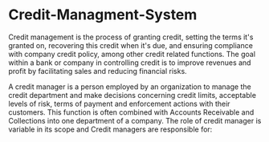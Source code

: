 # Credit-Managment-System


Credit management is the process of granting credit, setting the terms it's granted on, recovering this credit when it's due, and ensuring compliance with company credit policy, among other credit related functions. The goal within a bank or company in controlling credit is to improve revenues and profit by facilitating sales and reducing financial risks.

A credit manager is a person employed by an organization to manage the credit department and make decisions concerning credit limits, acceptable levels of risk, terms of payment and enforcement actions with their customers. This function is often combined with Accounts Receivable and Collections into one department of a company. The role of credit manager is variable in its scope and Credit managers are responsible for:
